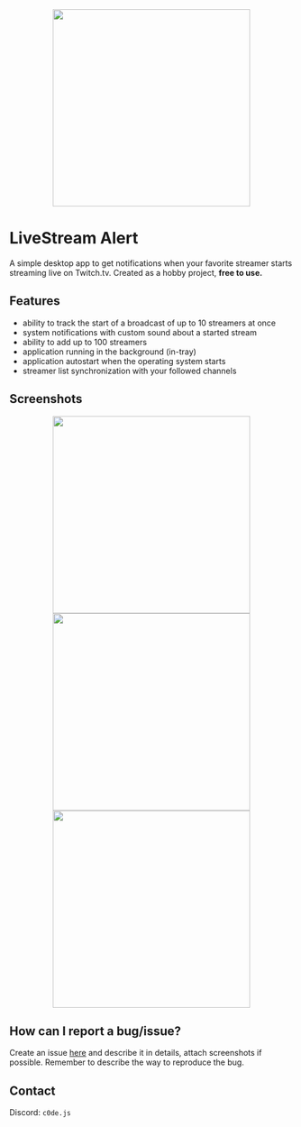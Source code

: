 
<div align="center">
  <img width="350" src="https://github.com/user-attachments/assets/40df4aae-4849-4899-953e-12eff85a9753" />
</div>

# LiveStream Alert
A simple desktop app to get notifications when your favorite streamer starts streaming live on Twitch.tv. Created as a hobby project, **free to use.**

## Features
- ability to track the start of a broadcast of up to 10 streamers at once
- system notifications with custom sound about a started stream
- ability to add up to 100 streamers
- application running in the background (in-tray)
- application autostart when the operating system starts
- streamer list synchronization with your followed channels

## Screenshots
<div align="center">
  <img width="350" src="https://github.com/user-attachments/assets/46483356-c860-4240-aee2-f80b432e4326" />
  <img width="350" src="https://github.com/user-attachments/assets/e942b564-b802-46ad-9cd2-264c82f7e1ac" />
  <img width="350" src="https://github.com/user-attachments/assets/31bf7a10-3e05-48ad-a9aa-24ff70ba9a8d" />
</div>

## How can I report a bug/issue?
Create an issue [here](https://github.com/codenedd/livestream-alert/issues) and describe it in details, attach screenshots if possible. Remember to describe the way to reproduce the bug.

## Contact
Discord: `c0de.js`
